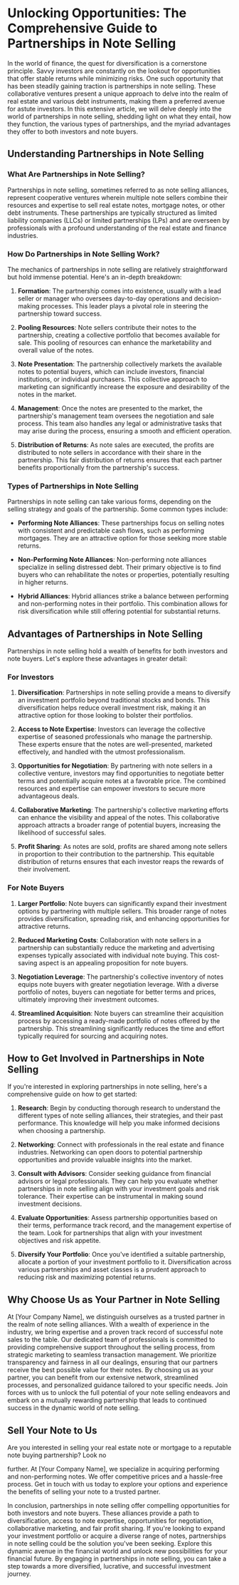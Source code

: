 # Unlocking Opportunities: The Comprehensive Guide to Partnerships in Note Selling

In the world of finance, the quest for diversification is a cornerstone principle. Savvy investors are constantly on the lookout for opportunities that offer stable returns while minimizing risks. One such opportunity that has been steadily gaining traction is partnerships in note selling. These collaborative ventures present a unique approach to delve into the realm of real estate and various debt instruments, making them a preferred avenue for astute investors. In this extensive article, we will delve deeply into the world of partnerships in note selling, shedding light on what they entail, how they function, the various types of partnerships, and the myriad advantages they offer to both investors and note buyers.

## Understanding Partnerships in Note Selling

### What Are Partnerships in Note Selling?

Partnerships in note selling, sometimes referred to as note selling alliances, represent cooperative ventures wherein multiple note sellers combine their resources and expertise to sell real estate notes, mortgage notes, or other debt instruments. These partnerships are typically structured as limited liability companies (LLCs) or limited partnerships (LPs) and are overseen by professionals with a profound understanding of the real estate and finance industries.

### How Do Partnerships in Note Selling Work?

The mechanics of partnerships in note selling are relatively straightforward but hold immense potential. Here's an in-depth breakdown:

1. **Formation**: The partnership comes into existence, usually with a lead seller or manager who oversees day-to-day operations and decision-making processes. This leader plays a pivotal role in steering the partnership toward success.

2. **Pooling Resources**: Note sellers contribute their notes to the partnership, creating a collective portfolio that becomes available for sale. This pooling of resources can enhance the marketability and overall value of the notes.

3. **Note Presentation**: The partnership collectively markets the available notes to potential buyers, which can include investors, financial institutions, or individual purchasers. This collective approach to marketing can significantly increase the exposure and desirability of the notes in the market.

4. **Management**: Once the notes are presented to the market, the partnership's management team oversees the negotiation and sale process. This team also handles any legal or administrative tasks that may arise during the process, ensuring a smooth and efficient operation.

5. **Distribution of Returns**: As note sales are executed, the profits are distributed to note sellers in accordance with their share in the partnership. This fair distribution of returns ensures that each partner benefits proportionally from the partnership's success.

### Types of Partnerships in Note Selling

Partnerships in note selling can take various forms, depending on the selling strategy and goals of the partnership. Some common types include:

- **Performing Note Alliances**: These partnerships focus on selling notes with consistent and predictable cash flows, such as performing mortgages. They are an attractive option for those seeking more stable returns.

- **Non-Performing Note Alliances**: Non-performing note alliances specialize in selling distressed debt. Their primary objective is to find buyers who can rehabilitate the notes or properties, potentially resulting in higher returns.

- **Hybrid Alliances**: Hybrid alliances strike a balance between performing and non-performing notes in their portfolio. This combination allows for risk diversification while still offering potential for substantial returns.

## Advantages of Partnerships in Note Selling

Partnerships in note selling hold a wealth of benefits for both investors and note buyers. Let's explore these advantages in greater detail:

### For Investors

1. **Diversification**: Partnerships in note selling provide a means to diversify an investment portfolio beyond traditional stocks and bonds. This diversification helps reduce overall investment risk, making it an attractive option for those looking to bolster their portfolios.

2. **Access to Note Expertise**: Investors can leverage the collective expertise of seasoned professionals who manage the partnership. These experts ensure that the notes are well-presented, marketed effectively, and handled with the utmost professionalism.

3. **Opportunities for Negotiation**: By partnering with note sellers in a collective venture, investors may find opportunities to negotiate better terms and potentially acquire notes at a favorable price. The combined resources and expertise can empower investors to secure more advantageous deals.

4. **Collaborative Marketing**: The partnership's collective marketing efforts can enhance the visibility and appeal of the notes. This collaborative approach attracts a broader range of potential buyers, increasing the likelihood of successful sales.

5. **Profit Sharing**: As notes are sold, profits are shared among note sellers in proportion to their contribution to the partnership. This equitable distribution of returns ensures that each investor reaps the rewards of their involvement.

### For Note Buyers

1. **Larger Portfolio**: Note buyers can significantly expand their investment options by partnering with multiple sellers. This broader range of notes provides diversification, spreading risk, and enhancing opportunities for attractive returns.

2. **Reduced Marketing Costs**: Collaboration with note sellers in a partnership can substantially reduce the marketing and advertising expenses typically associated with individual note buying. This cost-saving aspect is an appealing proposition for note buyers.

3. **Negotiation Leverage**: The partnership's collective inventory of notes equips note buyers with greater negotiation leverage. With a diverse portfolio of notes, buyers can negotiate for better terms and prices, ultimately improving their investment outcomes.

4. **Streamlined Acquisition**: Note buyers can streamline their acquisition process by accessing a ready-made portfolio of notes offered by the partnership. This streamlining significantly reduces the time and effort typically required for sourcing and acquiring notes.

## How to Get Involved in Partnerships in Note Selling

If you're interested in exploring partnerships in note selling, here's a comprehensive guide on how to get started:

1. **Research**: Begin by conducting thorough research to understand the different types of note selling alliances, their strategies, and their past performance. This knowledge will help you make informed decisions when choosing a partnership.

2. **Networking**: Connect with professionals in the real estate and finance industries. Networking can open doors to potential partnership opportunities and provide valuable insights into the market.

3. **Consult with Advisors**: Consider seeking guidance from financial advisors or legal professionals. They can help you evaluate whether partnerships in note selling align with your investment goals and risk tolerance. Their expertise can be instrumental in making sound investment decisions.

4. **Evaluate Opportunities**: Assess partnership opportunities based on their terms, performance track record, and the management expertise of the team. Look for partnerships that align with your investment objectives and risk appetite.

5. **Diversify Your Portfolio**: Once you've identified a suitable partnership, allocate a portion of your investment portfolio to it. Diversification across various partnerships and asset classes is a prudent approach to reducing risk and maximizing potential returns.

## Why Choose Us as Your Partner in Note Selling

At [Your Company Name], we distinguish ourselves as a trusted partner in the realm of note selling alliances. With a wealth of experience in the industry, we bring expertise and a proven track record of successful note sales to the table. Our dedicated team of professionals is committed to providing comprehensive support throughout the selling process, from strategic marketing to seamless transaction management. We prioritize transparency and fairness in all our dealings, ensuring that our partners receive the best possible value for their notes. By choosing us as your partner, you can benefit from our extensive network, streamlined processes, and personalized guidance tailored to your specific needs. Join forces with us to unlock the full potential of your note selling endeavors and embark on a mutually rewarding partnership that leads to continued success in the dynamic world of note selling.

## Sell Your Note to Us

Are you interested in selling your real estate note or mortgage to a reputable note buying partnership? Look no

further. At [Your Company Name], we specialize in acquiring performing and non-performing notes. We offer competitive prices and a hassle-free process. Get in touch with us today to explore your options and experience the benefits of selling your note to a trusted partner.

In conclusion, partnerships in note selling offer compelling opportunities for both investors and note buyers. These alliances provide a path to diversification, access to note expertise, opportunities for negotiation, collaborative marketing, and fair profit sharing. If you're looking to expand your investment portfolio or acquire a diverse range of notes, partnerships in note selling could be the solution you've been seeking. Explore this dynamic avenue in the financial world and unlock new possibilities for your financial future. By engaging in partnerships in note selling, you can take a step towards a more diversified, lucrative, and successful investment journey.